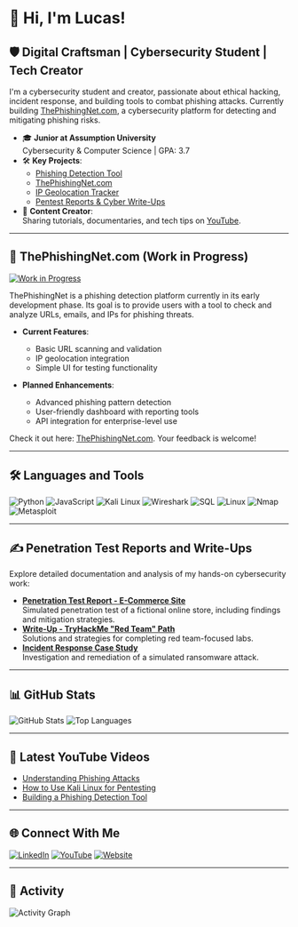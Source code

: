 # 👋 Hi, I'm Lucas!

## 🛡️ Digital Craftsman | Cybersecurity Student | Tech Creator
I'm a cybersecurity student and creator, passionate about ethical hacking, incident response, and building tools to combat phishing attacks. Currently building [ThePhishingNet.com](https://thephishingnet.com), a cybersecurity platform for detecting and mitigating phishing risks.

- 🎓 **Junior at Assumption University**  
  Cybersecurity & Computer Science | GPA: 3.7  
- 🛠️ **Key Projects**:  
  - [Phishing Detection Tool](https://github.com/CipherLucas/phishing-detection-tool)  
  - [ThePhishingNet.com](#🚧-thephishingnetcom-work-in-progress)  
  - [IP Geolocation Tracker](https://github.com/CipherLucas/ip-geolocation-tool)  
  - [Pentest Reports & Cyber Write-Ups](#✍️-penetration-test-reports-and-write-ups)  
- 🎥 **Content Creator**:  
  Sharing tutorials, documentaries, and tech tips on [YouTube](https://youtube.com/yourchannel).

---

## 🚧 ThePhishingNet.com (Work in Progress)

[![Work in Progress](https://img.shields.io/badge/Status-In_Development-orange?style=for-the-badge)](https://thephishingnet.com)

ThePhishingNet is a phishing detection platform currently in its early development phase. Its goal is to provide users with a tool to check and analyze URLs, emails, and IPs for phishing threats. 

- **Current Features**:  
  - Basic URL scanning and validation  
  - IP geolocation integration  
  - Simple UI for testing functionality  

- **Planned Enhancements**:  
  - Advanced phishing pattern detection  
  - User-friendly dashboard with reporting tools  
  - API integration for enterprise-level use  

Check it out here: [ThePhishingNet.com](https://thephishingnet.com). Your feedback is welcome!

---

## 🛠️ Languages and Tools

![Python](https://img.shields.io/badge/-Python-3776AB?logo=python&logoColor=white&style=for-the-badge)
![JavaScript](https://img.shields.io/badge/-JavaScript-F7DF1E?logo=javascript&logoColor=black&style=for-the-badge)
![Kali Linux](https://img.shields.io/badge/-Kali_Linux-557C94?logo=kali-linux&logoColor=white&style=for-the-badge)
![Wireshark](https://img.shields.io/badge/-Wireshark-1679A7?logo=wireshark&logoColor=white&style=for-the-badge)
![SQL](https://img.shields.io/badge/-SQL-336791?logo=postgresql&logoColor=white&style=for-the-badge)
![Linux](https://img.shields.io/badge/-Linux-FCC624?logo=linux&logoColor=black&style=for-the-badge)
![Nmap](https://img.shields.io/badge/-Nmap-3776AB?logo=nmap&logoColor=white&style=for-the-badge)
![Metasploit](https://img.shields.io/badge/-Metasploit-04F404?logo=metasploit&logoColor=white&style=for-the-badge)

---

## ✍️ Penetration Test Reports and Write-Ups

Explore detailed documentation and analysis of my hands-on cybersecurity work:

- **[Penetration Test Report - E-Commerce Site](https://github.com/CipherLucas/penetration-test-ecommerce)**  
  Simulated penetration test of a fictional online store, including findings and mitigation strategies.
- **[Write-Up - TryHackMe "Red Team" Path](https://github.com/CipherLucas/tryhackme-red-team)**  
  Solutions and strategies for completing red team-focused labs.
- **[Incident Response Case Study](https://github.com/CipherLucas/incident-response-case-study)**  
  Investigation and remediation of a simulated ransomware attack.

---

## 📊 GitHub Stats

![GitHub Stats](https://github-readme-stats.vercel.app/api?username=LucasAudette&show_icons=true&theme=radical)
![Top Languages](https://github-readme-stats.vercel.app/api/top-langs/?username=LucasAudette&layout=compact&theme=radical)

---

## 🎥 Latest YouTube Videos

- [Understanding Phishing Attacks](https://youtube.com/yourvideo)
- [How to Use Kali Linux for Pentesting](https://youtube.com/yourvideo)
- [Building a Phishing Detection Tool](https://youtube.com/yourvideo)

---

## 🌐 Connect With Me

[![LinkedIn](https://img.shields.io/badge/-LinkedIn-blue?logo=linkedin&logoColor=white&style=for-the-badge)](https://www.linkedin.com/in/lucas-audette)
[![YouTube](https://img.shields.io/badge/-YouTube-FF0000?logo=youtube&logoColor=white&style=for-the-badge)](https://youtube.com/yourchannel)
[![Website](https://img.shields.io/badge/-Website-0A0A0A?logo=web&logoColor=white&style=for-the-badge)](https://thephishingnet.com)

---

## 🎨 Activity

![Activity Graph](https://activity-graph.herokuapp.com/graph?username=CipherLucas&theme=radical)

